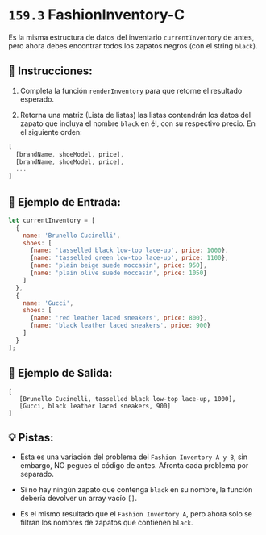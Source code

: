 # `159.3` FashionInventory-C

Es la misma estructura de datos del inventario `currentInventory` de antes, pero ahora debes encontrar todos los zapatos negros (con el string `black`). 

## 📝 Instrucciones:

1. Completa la función `renderInventory` para que retorne el resultado esperado.

2. Retorna una matriz (Lista de listas) las listas contendrán los datos del zapato que incluya el nombre `black` en él, con su respectivo precio. En el siguiente orden:

```js
[
  [brandName, shoeModel, price],
  [brandName, shoeModel, price],
  ...
]
```

## 📎 Ejemplo de Entrada:

```js
let currentInventory = [
  {
    name: 'Brunello Cucinelli',
    shoes: [
      {name: 'tasselled black low-top lace-up', price: 1000},
      {name: 'tasselled green low-top lace-up', price: 1100},
      {name: 'plain beige suede moccasin', price: 950},
      {name: 'plain olive suede moccasin', price: 1050}
    ]
  },
  {
    name: 'Gucci',
    shoes: [
      {name: 'red leather laced sneakers', price: 800},
      {name: 'black leather laced sneakers', price: 900}
    ]
  }
];
```

 ## 📎 Ejemplo de Salida:

```Js
[
   [Brunello Cucinelli, tasselled black low-top lace-up, 1000],
   [Gucci, black leather laced sneakers, 900]
]
```

## 💡 Pistas:

+ Esta es una variación del problema del `Fashion Inventory A y B`, sin embargo, NO pegues el código de antes. Afronta cada problema por separado.

+ Si no hay ningún zapato que contenga `black` en su nombre, la función debería devolver un array vacío `[]`.

+ Es el mismo resultado que el `Fashion Inventory A`, pero ahora solo se filtran los nombres de zapatos que contienen `black`.
